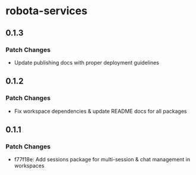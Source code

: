 # robota-services

## 0.1.3

### Patch Changes

- Update publishing docs with proper deployment guidelines

## 0.1.2

### Patch Changes

- Fix workspace dependencies & update README docs for all packages

## 0.1.1

### Patch Changes

- f77f18e: Add sessions package for multi-session & chat management in workspaces
